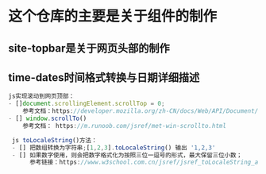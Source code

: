 # 这个仓库的主要是关于组件的制作
## site-topbar是关于网页头部的制作  
## time-dates时间格式转换与日期详细描述  
```jsx
js实现滚动到网页顶部：
- []document.scrollingElement.scrollTop = 0;
    参考文档：https://developer.mozilla.org/zh-CN/docs/Web/API/Document/scrollingElement
- [] window.scrollTo()
    参考文档： https://m.runoob.com/jsref/met-win-scrollto.html

```

```jsx
 js toLocaleString()方法：
 - [] 把数组转换为字符串;[1,2,3].toLocaleString() 输出 '1,2,3'
 - [] 如果数字使用，则会把数字格式化为按照三位一逗号的形式，最大保留三位小数；
      参考链接：https://www.w3school.com.cn/jsref/jsref_toLocaleString_array.asp
```
